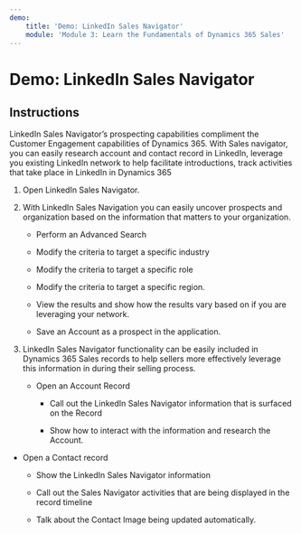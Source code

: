 ```yaml
---
demo:
    title: 'Demo: LinkedIn Sales Navigator'
    module: 'Module 3: Learn the Fundamentals of Dynamics 365 Sales'
---
```


# Demo: LinkedIn Sales Navigator

## Instructions

LinkedIn Sales Navigator’s prospecting capabilities compliment the Customer Engagement capabilities of Dynamics 365. With Sales navigator, you can easily research account and contact record in LinkedIn, leverage you existing LinkedIn network to help facilitate introductions, track activities that take place in LinkedIn in Dynamics 365 

1. Open LinkedIn Sales Navigator. 

2. With LinkedIn Sales Navigation you can easily uncover prospects and organization based on the information that matters to your organization. 

	- Perform an Advanced Search

	- Modify the criteria to target a specific industry

	- Modify the criteria to target a specific role

	- Modify the criteria to target a specific region. 

	- View the results and show how the results vary based on if you are leveraging your network. 

	- Save an Account as a prospect in the application. 

3. LinkedIn Sales Navigator functionality can be easily included in Dynamics 365 Sales records to help sellers more effectively leverage this information in during their selling process. 

	- Open an Account Record

		- Call out the LinkedIn Sales Navigator information that is surfaced on the Record

		- Show how to interact with the information and research the Account. 

- Open a Contact record

	- Show the LinkedIn Sales Navigator information

	- Call out the Sales Navigator activities that are being displayed in the record timeline

	- Talk about the Contact Image being updated automatically. 
